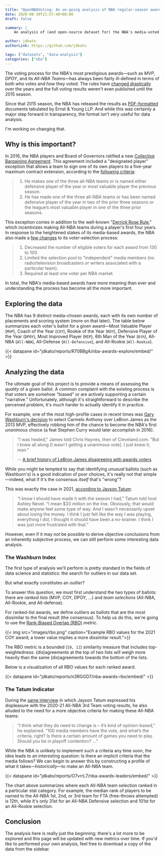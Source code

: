 ```yaml
---
title: "OpenNBAVoting: An on-going analysis of NBA regular-season awards"
date: 2020-08-30T21:57:40+08:00
draft: false

summary: |
    An analysis of (and open-source dataset for) the NBA's media-voted awards.

author: jdkato
authorLink: https://github.com/jdkato

tags: ["datasets", "data-analysis"]
categories: ["nba"]
---
```


<!-- https://www.pdf2go.com/ -->

The voting process for the NBA's most prestigious awards&mdash;such as *MVP*,
*DPOY*, and its *All-NBA Teams*&mdash;has always been fairly ill-defined
in terms of both *who* votes and *how* they voted. The rules have
[changed drastically][1] over the years and the full voting results weren't
even published until the 2015 season.

Since that 2015 season, the NBA has released the results as [PDF-formatted][3]
documents tabulated by Ernst &amp; Young LLP. And while this was certainly
a major step forward in transparency, the format isn't very useful for data
analysis.

I'm working on changing that.

## Why is this important?

In 2016, the NBA players and Board of Governors ratified a new
[Collective Bargaining Agreement][5]. This agreement included a
"designated player" exception that allows a team to sign one of its own
players to a five-year maximum contract extension, according to the
[following criteria][7]:

> 1. He makes one of the three all-NBA teams or is named either
        defensive player of the year or most valuable player the previous
        season.
> 2. He has made one of the three all-NBA teams or has been named
    defensive player of the year in two of the prior three seasons or
    the league’s most valuable player in one of the three prior
    seasons.

This exception comes in addition to the well-known
"[Derrick Rose Rule][6]," which incentivizes making All-NBA teams
during a player's first four years. In response to the heightened
stakes of its media-based awards, the NBA also made a [few changes][4]
to its voter-selection process:

> 1. Decreased the number of eligible voters for each award from 130 to 100.
> 2. Limited the selection pool to "independent" media members (no
    radio/television broadcasters or writers associated with a
    particular team).
> 3. Required at least one voter per NBA market.

In total, the NBA's media-based awards have more meaning than ever and
understanding the process has become all the more important.

## Exploring the data

The NBA has 9 distinct media-chosen awards, each with its own number
of placements and scoring system (more on that later). The table below
summarizes each voter's ballot for a given award&mdash;Most Valuable
Player (`MVP`), Coach of the Year (`COY`), Rookie of the Year (`ROY`),
Defensive Player of the Year (`DPOY`), Most Improved Player (`MIP`),
6th Man of the Year (`6th`), All-NBA (`All-NBA`), All-Defense
(`All-Defensive`), and All-Rookie (`All-Rookie`).

{{< datapane id="jdkato/reports/R70BBgA/nba-awards-explore/embed/" >}}

## Analyzing the data

The ultimate goal of this project is to provide a means of assessing
the *quality* of a given ballot. A common complaint with the
existing process is that voters are somehow "biased" or are actively
supporting a certain "narrative." Unfortunately, although it's
straightforward to describe the perceived problem, it's much harder to
actually identify it in practice.

For example, one of the most high-profile cases in recent times was
[Gary Washburn's decision][9] to select Carmelo Anthony over LeBron
James as the 2013 MVP, effectively robbing him of the chance to become
the NBA's first *unanimous* choice (a feat Stephen Curry would later
accomplish in 2016).

> "I was heated," James told Chris Haynes, then of Cleveland.com.
> "But I knew all along [I wasn't getting a unanimous vote]. I just
> knew it, man."
>
> -- [A brief history of LeBron James disagreeing with awards voters][10]

While you might be tempted to say that identifying *unusual*
ballots (such as Washburn's) is a good indication of poor choices, it's
really not that simple&mdash;indeed, what if it's the consensus
*itself* that's "wrong"?

This was exactly the case in 2021, [according to Jayson Tatum][8]:

> “I know I should have made it with the season I had,” Tatum told host
> Ashley Nevel. “I mean $33 million on the line. Obviously, that would
> make anyone feel some type of way. And I wasn’t necessarily upset
> about losing the money. I think I just felt like the way I was
> playing, everything I did, I thought it should have been a
> no-brainer. I think I was just more frustrated with that.”

However, even if it may not be possible to derive objective conclusions
from an inherently subjective process, we can still perform some
interesting data analysis.

### The Washburn Index

The first type of analysis we'll perform is pretty standard in the
fields of data science and statistics: the search for outliers in our
data set.

But what exactly constitutes an *outlier*?

To answer this question, we must first understand the two types of
ballots: there are *ranked lists* (MVP, COY, DPOY, ...) and *team
selections* (All-NBA, All-Rookie, and All-defense).

For ranked-list awards, we define outliers as ballots that are the most
dissimilar to the final result (the consensus). To help us do this,
we're going to use the [Rank-Biased Overlap (RBO)][11] metric.

{{< img src="images/rbo.png" caption="Example RBO values for the 2021 COY award; a lower value implies a more dissimilar result.">}}

The RBO metric is a bounded (`[0, 1]`) similarity measure that includes
top-weightedness: (dis)agreements at the top of two lists will
weigh more heavily than the same (dis)agreements towards the bottom
of the lists.

Below is a visualization of all RBO values for each ranked award.

{{< datapane id="jdkato/reports/n3RGGD7/nba-awards-rbo/embed/" >}}

### The Tatum Indicator

During the [same interview][8] in which Jayson Tatum expressed his
displeasure with the 2020-21 All-NBA 3rd Team voting results, he also
alluded to the need for a more objective criteria for making these All-NBA
teams:

> “I think what they do need to change is – it’s kind of
> opinion-based,” he explained. “100 media members have the vote, and
> what’s the criteria, right? Is there a certain amount of games you
> need to play. Should you be in playoff contention?
> ...”

While the NBA is unlikely to implement such a criteria any time soon,
the idea leads to an interesting question: Is there an implicit
criteria that the media follows? We can begin to answer this by
constructing a profile of what it takes&mdash;*historically*&mdash;to
make an All-NBA team.

{{< datapane id="jdkato/reports/O7vrrL7/nba-awards-leaders/embed/" >}}

The chart above summarizes where each All-NBA team selection ranked in
a particular stat category. For example, the median rank of players to
be named to the All-NBA 1st, 2nd, or 3rd team for FTA (free-throws
attempted) is 12th, while it's only 31st for an All-NBA Defensive
selection and 101st for an All-Rookie selection.

## Conclusion

The analysis here is really just the beginning; there's a lot more to
be explored and this page will be updated with new metrics over time.
If you'd like to performed your own analysis, feel free to download a
copy of the data from the sidebar.

[1]: https://hoopshype.com/2020/07/11/media-nba-awards-vote/
[2]: http://grantland.com/the-triangle/unanimous-animus-the-lebron-james-mvp-vote-and-debunking-the-myths-of-value/
[3]: https://pr.nba.com/voting-results-2020-21-nba-regular-season-awards/
[4]: https://www.yahoo.com/news/nba-alters-voting-process-for-end-of-season-awards-in-quest-for-objectivity-190532014.html
[5]: https://twitter.com/NBA/status/812446292878102528?ref_src=twsrc%5Etfw%7Ctwcamp%5Etweetembed%7Ctwterm%5E812446292878102528%7Ctwgr%5E%7Ctwcon%5Es1_&ref_url=https%3A%2F%2Fbleacherreport.com%2Farticles%2F2681705-nba-nbpa-agree-on-new-cba-latest-details-comments-reaction
[6]: http://sports.yahoo.com/news/the-rose-rule--why-it-needs-to-change-150439168.html
[7]: https://www.washingtonpost.com/news/sports/wp/2016/12/15/a-deeper-look-inside-the-nbas-new-collective-bargaining-agreement/?utm_term=.2497bf5a6a21
[8]: https://www.masslive.com/celtics/2021/06/jayson-tatum-wants-changes-to-all-nba-voting-criteria-after-costly-snub-during-career-year.html
[9]: http://grantland.com/the-triangle/unanimous-animus-the-lebron-james-mvp-vote-and-debunking-the-myths-of-value/
[10]: https://www.cbssports.com/nba/news/a-brief-history-of-lebron-james-disagreeing-with-awards-voters-usually-he-has-a-point/
[11]: https://github.com/changyaochen/rbo
